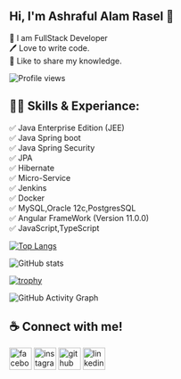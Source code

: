 ## Hi, I'm Ashraful Alam Rasel 👋
<p>
👑 I am FullStack Developer <br> 
🖊️ Love to write code. <br> 
🎤 Like to share my knowledge. </p> 


![Profile views](https://gpvc.arturio.dev/AshrafulalamRasel)

## 👨‍💻 Skills & Experiance: 
✅ Java Enterprise Edition (JEE) <br> 
✅ Java Spring boot <br>
✅ Java Spring Security <br>
✅ JPA <br>
✅ Hibernate<br>
✅ Micro-Service<br>
✅ Jenkins<br>
✅ Docker<br>
✅ MySQL,Oracle 12c,PostgresSQL <br>
✅ Angular FrameWork (Version 11.0.0) <br>
✅ JavaScript,TypeScript <br>


[![Top Langs](https://github-readme-stats.vercel.app/api/top-langs/?username=AshrafulalamRasel)](https://github.com/anuraghazra/github-readme-stats)

![GitHub stats](https://github-readme-stats.vercel.app/api?username=AshrafulalamRasel&show_icons=true)

[![trophy](https://github-profile-trophy.vercel.app/?username=AshrafulalamRasel)](https://github.com/ryo-ma/github-profile-trophy)

![GitHub Activity Graph](https://activity-graph.herokuapp.com/graph?username=AshrafulalamRasel)

## ☕ Connect with me!
[<img src='https://camo.githubusercontent.com/2d1ffa69dd491ebeca01b2098cf8233dd09950ff5895abccd5b455ca442abc59/68747470733a2f2f696d672e736869656c64732e696f2f62616467652f46616365626f6f6b2d3138373746323f7374796c653d666f722d7468652d6261646765266c6f676f3d66616365626f6f6b266c6f676f436f6c6f723d7768697465' alt='facebook' height='40'>](https://www.facebook.com/ashrauf.chowdhury/)  [<img src='https://camo.githubusercontent.com/b3d4671768bd0f9b6c8f410a25a96e0c5a4d135208d8910461e986f97e7985ab/68747470733a2f2f696d672e736869656c64732e696f2f62616467652f496e7374616772616d2d4534343035463f7374796c653d666f722d7468652d6261646765266c6f676f3d696e7374616772616d266c6f676f436f6c6f723d7768697465' alt='instagram' height='40'>](https://www.instagram.com/rasel.ashrafulalam/)  [<img src='https://camo.githubusercontent.com/bd2bd127c104ba5c98bb12c70801b075aee1f040009089510f69554300e7ff41/68747470733a2f2f696d672e736869656c64732e696f2f62616467652f4769742d4630353033323f7374796c653d666f722d7468652d6261646765266c6f676f3d676974266c6f676f436f6c6f723d7768697465' alt='github' height='40'>](https://github.com/AshrafulalamRasel)  [<img src='https://camo.githubusercontent.com/a80d00f23720d0bc9f55481cfcd77ab79e141606829cf16ec43f8cacc7741e46/68747470733a2f2f696d672e736869656c64732e696f2f62616467652f4c696e6b6564496e2d3030373742353f7374796c653d666f722d7468652d6261646765266c6f676f3d6c696e6b6564696e266c6f676f436f6c6f723d7768697465' alt='linkedin' height='40'>](https://www.linkedin.com/in/ashrafulalamrasel/)  




